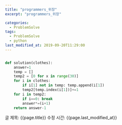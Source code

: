 ```yaml
---
title: "programmers_위장"
excerpt: "programmers_위장"

categories:
  - ProblemSolve
tags:
  - ProblemSolve
  - python
last_modified_at: 2019-09-20T11:29:00
---
```


```python

def solution(clothes):
    answer=1
    temp = []
    temp2 = [0 for x in range(30)]
    for i in clothes:
        if i[1] not in temp: temp.append(i[1])
        temp2[temp.index(i[1])]+=1
    for i in temp2:
        if i==0: break
        answer*=(i+1)
    return answer-1

```

글 제목: {{page.title}}
수정 시간: {{page.last_modified_at}}
